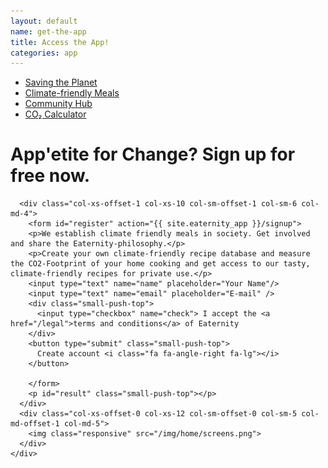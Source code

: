 ```yaml
---
layout: default
name: get-the-app
title: Access the App!
categories: app
---
```


<div class="wrapper">

  <div class="container hidden-xs">
    <div class="row">
      <div class="col-xs-12 text-center">
        <ul class="subNavigation">
          <a href="/foodprint/"><li>Saving the Planet</li></a>
  				<a href="/meals"><li>Climate-friendly Meals</li></a>
  				<!-- <a href="/meals/restaurants"><li>Eaternity-Restaurants</li></a> -->
  				<a href="/meals/hub"><li>Community Hub</li></a>
  				<a href="/app/get-the-app"><li class="current">CO₂ Calculator</li></a>
        </ul>
      </div>
    </div>
  </div>

  <div class="container">
    <div class="row push-top small-push-bottom">
      <div class="col-xs-offset-1 col-xs-11 col-sm-offset-1 col-sm-8 col-md-offset-1 col-md-5">
          <h1>App'etite for Change? Sign up for free now.</h1>
      </div>
    </div>
    <div class="row small-push-top small-push-bottom">

      <div class="col-xs-offset-1 col-xs-10 col-sm-offset-1 col-sm-6 col-md-4">
    	<form id="register" action="{{ site.eaternity_app }}/signup">
        <p>We establish climate friendly meals in society. Get involved and share the Eaternity-philosophy.</p>
        <p>Create your own climate-friendly recipe database and measure the CO2-Footprint of your home cooking and get access to our tasty, climate-friendly recipes for private use.</p>
        <input type="text" name="name" placeholder="Your Name"/>
        <input type="text" name="email" placeholder="E-mail" />
        <div class="small-push-top">
          <input type="checkbox" name="check"> I accept the <a href="/legal">terms and conditions</a> of Eaternity
        </div>
        <button type="submit" class="small-push-top">
          Create account <i class="fa fa-angle-right fa-lg"></i>
        </button>

    	</form>
    	<p id="result" class="small-push-top"></p>
      </div>
      <div class="col-xs-offset-0 col-xs-12 col-sm-offset-0 col-sm-5 col-md-offset-1 col-md-5">
        <img class="responsive" src="/img/home/screens.png">
      </div>
    </div>

  </div>
</div>

<div id="footer" class="sticky"></div>

<script src="https://ajax.googleapis.com/ajax/libs/jquery/1.11.3/jquery.min.js"></script>

<script src="/js/jquery.magnific-popup.min.js"></script>

<script src="/js/bootstrap.min.js"></script>

<script src="/js/icheck.min.js"></script>

<script src="/js/script.js"></script>
